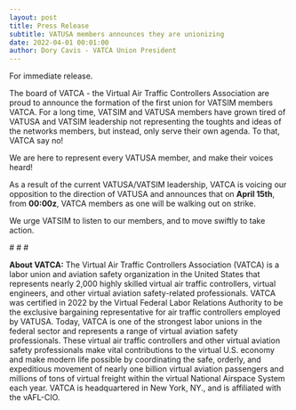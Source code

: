 ```yaml
---
layout: post
title: Press Release
subtitle: VATUSA members announces they are unionizing
date: 2022-04-01 00:01:00
author: Dory Cavis - VATCA Union President
---
```

For immediate release.

The board of VATCA - the Virtual Air Traffic Controllers Association are proud to announce the formation of the first union for VATSIM members VATCA.
For a long time, VATSIM and VATUSA members have grown tired of VATUSA and VATSIM leadership not representing the toughts and ideas of the networks members, but instead, only serve their own agenda. To that, VATCA say no! 

We are here to represent every VATUSA member, and make their voices heard!

As a result of the current VATUSA/VATSIM leadership, VATCA is voicing our opposition to the direction of VATUSA and announces that on **April 15th**, from **00:00z**, VATCA members as one will be walking out on strike.

We urge VATSIM to listen to our members, and to move swiftly to take action.

\# \# \#

**About VATCA:** The Virtual Air Traffic Controllers Association (VATCA) is a labor union and aviation safety organization in the United States that represents nearly 2,000 highly skilled virtual air traffic controllers, virtual engineers, and other virtual aviation safety-related professionals. VATCA was certified in 2022 by the Virtual Federal Labor Relations Authority to be the exclusive bargaining representative for air traffic controllers employed by VATUSA. Today, VATCA is one of the strongest labor unions in the federal sector and represents a range of virtual aviation safety professionals. These virtual air traffic controllers and other virtual aviation safety professionals make vital contributions to the virtual U.S. economy and make modern life possible by coordinating the safe, orderly, and expeditious movement of nearly one billion virtual aviation passengers and millions of tons of virtual freight within the virtual National Airspace System each year. VATCA is headquartered in New York, NY., and is affiliated with the vAFL-CIO.